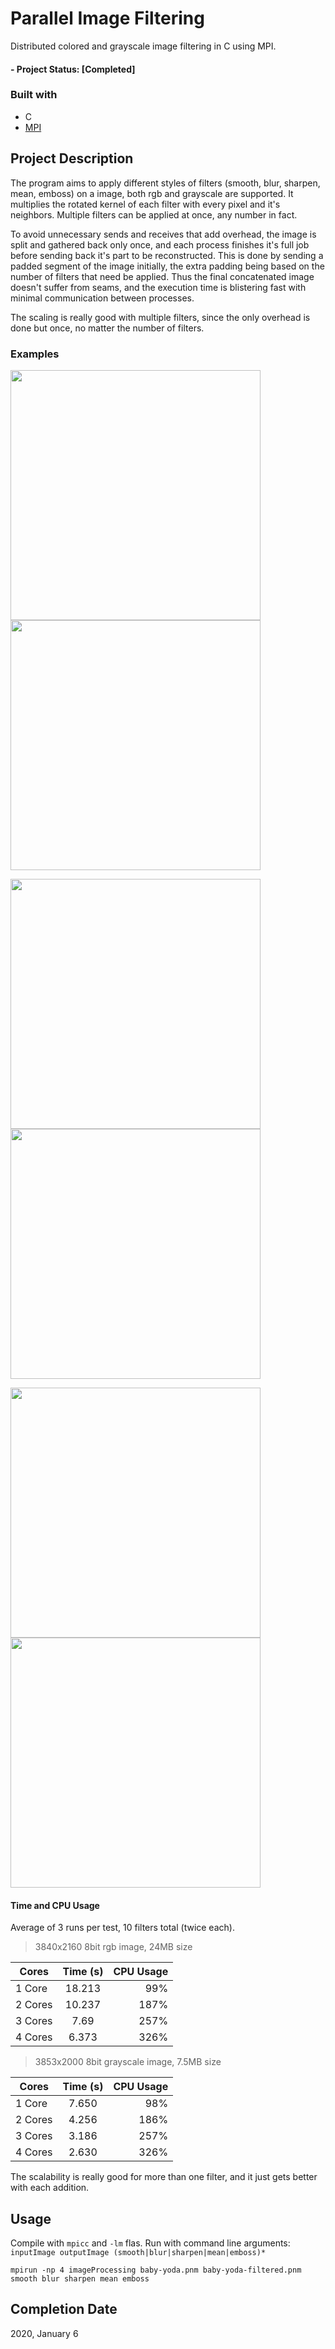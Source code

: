 # Parallel Image Filtering
Distributed colored and grayscale image filtering in C using MPI.

#### - Project Status: [Completed]

### Built with
  * C
  * [MPI](https://mpitutorial.com/tutorials/)
  
## Project Description
  The program aims to apply different styles of filters (smooth, blur, sharpen, mean, emboss) on a image, both rgb and grayscale are supported.
  It multiplies the rotated kernel of each filter with every pixel and it's neighbors. Multiple filters can be applied at once, any number in fact.
  
  To avoid unnecessary sends and receives that add overhead, the image is split and gathered back only once, and each process finishes it's full job before sending back it's part to be reconstructed. This is done by sending a padded segment of the image initially, the extra padding being based on the number of filters that need be applied. Thus the final concatenated image doesn't suffer from seams, and the execution time is blistering fast with minimal communication between processes.
  
  The scaling is really good with multiple filters, since the only overhead is done but once, no matter the number of filters.
  
### Examples
<img src="https://i.imgur.com/PK8R9wP.png" width="400">  <img src="https://i.imgur.com/izS5xU4.png" width="400"> 


<img src="https://i.imgur.com/bwuZNiQ.png" width="400">  <img src="https://i.imgur.com/oEYx6ea.png" width="400"> 


<img src="https://i.imgur.com/FdBEz12.png" width="400">  <img src="https://i.imgur.com/UH2GJva.png" width="400"> 


  
#### Time and CPU Usage
Average of 3 runs per test, 10 filters total (twice each).
> 3840x2160 8bit rgb image, 24MB size

| Cores       | Time (s)      | CPU Usage |
| ------------- |:-------------:| -----:|
| 1 Core      | 18.213 | 99%
| 2 Cores       | 10.237      |   187% |
| 3 Cores  | 7.69  |    257% |
| 4 Cores  | 6.373  |    326% |


> 3853x2000 8bit grayscale image, 7.5MB size

| Cores       | Time (s)      | CPU Usage |
| ------------- |:-------------:| -----:|
| 1 Core      |7.650 | 98%
| 2 Cores       | 4.256      |   186% |
| 3 Cores  | 3.186  |    257% |
| 4 Cores  | 2.630  |    326% |

    
The scalability is really good for more than one filter, and it just gets better with each addition.

## Usage
  Compile with `mpicc` and `-lm` flas.
  Run with command line arguments: `inputImage outputImage (smooth|blur|sharpen|mean|emboss)*`
  
  `mpirun -np 4 imageProcessing baby-yoda.pnm baby-yoda-filtered.pnm smooth blur sharpen mean emboss`

## Completion Date
2020, January 6
